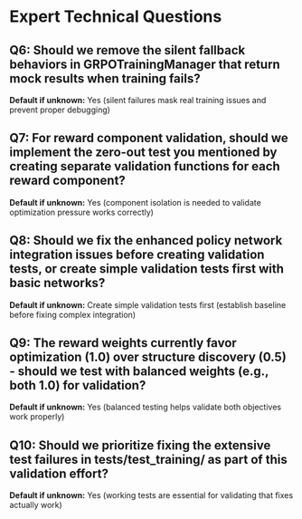 # Expert Technical Questions

## Q6: Should we remove the silent fallback behaviors in GRPOTrainingManager that return mock results when training fails?
**Default if unknown:** Yes (silent failures mask real training issues and prevent proper debugging)

## Q7: For reward component validation, should we implement the zero-out test you mentioned by creating separate validation functions for each reward component?
**Default if unknown:** Yes (component isolation is needed to validate optimization pressure works correctly)

## Q8: Should we fix the enhanced policy network integration issues before creating validation tests, or create simple validation tests first with basic networks?
**Default if unknown:** Create simple validation tests first (establish baseline before fixing complex integration)

## Q9: The reward weights currently favor optimization (1.0) over structure discovery (0.5) - should we test with balanced weights (e.g., both 1.0) for validation?
**Default if unknown:** Yes (balanced testing helps validate both objectives work properly)

## Q10: Should we prioritize fixing the extensive test failures in tests/test_training/ as part of this validation effort?
**Default if unknown:** Yes (working tests are essential for validating that fixes actually work)